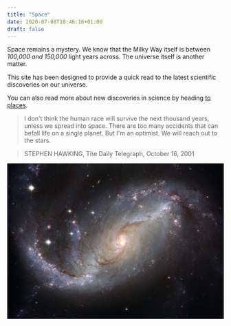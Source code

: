 ```yaml
---
title: "Space"
date: 2020-07-08T10:46:16+01:00
draft: false
---
```


Space remains a mystery. We know that the Milky Way itself is between *100,000 and 150,000* light years across. The universe itself is another matter.

This site has been designed to provide a quick read to the latest scientific discoveries on our universe.

You can also read more about new discoveries in science by heading [to places](https://science.nasa.gov/).

> I don't think the human race will survive the next thousand years, unless we spread into space. There are too many accidents that can befall life on a single planet. But I'm an optimist. We will reach out to the stars.

>STEPHEN HAWKING, The Daily Telegraph, October 16, 2001



![galaxy2](galaxy2.jpg)